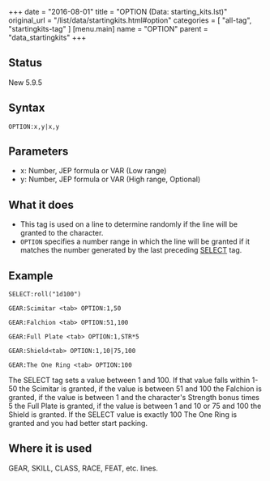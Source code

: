 +++
date = "2016-08-01"
title = "OPTION (Data: starting_kits.lst)"
original_url = "/list/data/startingkits.html#option"
categories = [ "all-tag", "startingkits-tag" ]
[menu.main]
    name = "OPTION"
    parent = "data_startingkits"
+++

## Status

New 5.9.5

## Syntax

`OPTION:x,y|x,y`

## Parameters

-   x: Number, JEP formula or VAR (Low range)
-   y: Number, JEP formula or VAR (High
    range, Optional)



What it does
------------

-   This tag is used on a line to determine randomly if the line will be
    granted to the character.
-   `OPTION` specifies a number range in which the line will be granted
    if it matches the number generated by the last preceding
    [SELECT](/list/data/startingkits/select.html) tag.

Example
-------

`SELECT:roll("1d100")`

`GEAR:Scimitar <tab> OPTION:1,50`

`GEAR:Falchion <tab> OPTION:51,100`

`GEAR:Full Plate <tab> OPTION:1,STR*5`

`GEAR:Shield<tab> OPTION:1,10|75,100`

`GEAR:The One Ring <tab> OPTION:100`

The SELECT tag sets a value between 1 and 100. If that value falls
within 1-50 the Scimitar is granted, if the value is between 51 and 100
the Falchion is granted, if the value is between 1 and the character's
Strength bonus times 5 the Full Plate is granted, if the value is
between 1 and 10 or 75 and 100 the Shield is granted. If the SELECT
value is exactly 100 The One Ring is granted and you had better start
packing.

Where it is used
----------------

GEAR, SKILL, CLASS, RACE, FEAT, etc. lines.


